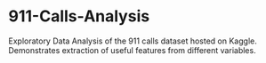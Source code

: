 # 911-Calls-Analysis
Exploratory Data Analysis of the 911 calls dataset hosted on Kaggle. Demonstrates extraction of useful features from different variables.
